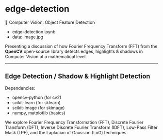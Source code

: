 # edge-detection
👀 Computer Vision: Object Feature Detection

- edge-detection.ipynb
- data: image.jpg

Presenting a discussion of how Fourier Frequency Transform (FFT) from the <b>OpenCV</b> open-source library detects edges, highlights & shadows in Computer Vision at a mathematical level.  

---  

## Edge Detection / Shadow & Highlight Detection

Dependencies:
- opencv-python (for cv2)
- scikit-learn (for sklearn)
- scikit-image (for skimage)
- numpy, matplotlib (basics)

We explore Fourier Frequency Transformation (FFT), Discrete Fourier Transform (DFT), Inverse Discrete Fourier Transform (IDFT), Low-Pass Filter Mask (LPF), and the Laplacian of Gaussian (LoG) techniques.
